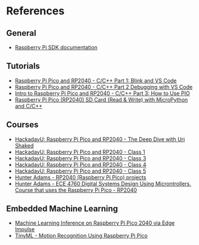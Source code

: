 # References

## General
- [ Raspberry Pi SDK documentation](https://cec-code-lab.aps.edu/robotics/resources/pico-c-api/weblinks_page.html)

## Tutorials
- [Raspberry Pi Pico and RP2040 - C/C++ Part 1: Blink and VS Code](https://www.digikey.be/en/maker/projects/raspberry-pi-pico-and-rp2040-cc-part-1-blink-and-vs-code/7102fb8bca95452e9df6150f39ae8422)<br>
- [Raspberry Pi Pico and RP2040 - C/C++ Part 2 Debugging with VS Code](https://www.digikey.be/en/maker/projects/raspberry-pi-pico-and-rp2040-cc-part-2-debugging-with-vs-code/470abc7efb07432b82c95f6f67f184c0)<br>
- [Intro to Raspberry Pi Pico and RP2040 - C/C++ Part 3: How to Use PIO](https://www.youtube.com/watch?v=JSis2NU65w8)<br>
- [Raspberry Pi Pico (RP2040) SD Card (Read & Write) with MicroPython and C/C++](https://www.youtube.com/watch?v=u-vmsIr-s7w&list=PLEBQazB0HUyQO6rJxKr2umPCgmfAU-cqR&index=11)

## Courses
- [HackadayU: Raspberry Pi Pico and RP2040 - The Deep Dive with Uri Shaked](https://www.youtube.com/watch?v=OLV-TSRTTE8&list=PL_tws4AXg7auiZHZsL-qfrXoMiUONBB0U)<br>
- [HackadayU: Raspberry Pi Pico and RP2040 - Class 1](https://www.youtube.com/watch?v=Duel_Oaases)<br>
- [HackadayU: Raspberry Pi Pico and RP2040 - Class 3](https://www.youtube.com/watch?v=VknkYqvYF7g&list=PL_tws4AXg7auiZHZsL-qfrXoMiUONBB0U&index=4)<br>
- [HackadayU: Raspberry Pi Pico and RP2040 - Class 4](https://www.youtube.com/watch?v=amJ8EyEYoQs&list=PL_tws4AXg7auiZHZsL-qfrXoMiUONBB0U&index=5)<br>
- [HackadayU: Raspberry Pi Pico and RP2040 - Class 5 ](https://www.youtube.com/watch?v=LIA9wpt7N60&list=PL_tws4AXg7auiZHZsL-qfrXoMiUONBB0U&index=6)<br>
- [Hunter Adams - RP2040 (Raspberry Pi Pico) projects](https://vanhunteradams.com/)<br>
- [Hunter Adams - ECE 4760 Digital Systems Design Using Microntrollers. Course that uses the Raspberry Pi Pico - RP2040](https://ece4760.github.io/)

## Embedded Machine Learning
- [Machine Learning Inference on Raspberry Pi Pico 2040 via Edge Impulse](https://www.youtube.com/watch?v=LmSrY_pZho0)<br>
- [TinyML - Motion Recognition Using Raspberry Pi Pico](https://www.hackster.io/mjrobot/tinyml-motion-recognition-using-raspberry-pi-pico-6b6071)